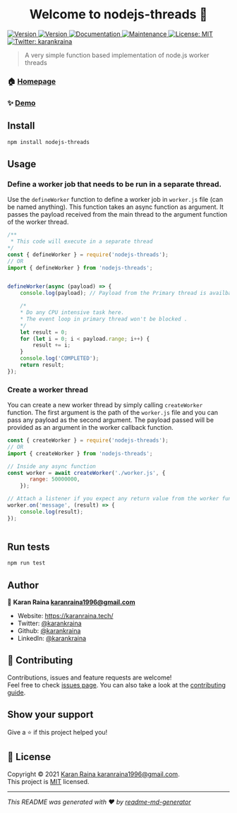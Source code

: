 <h1 align="center">Welcome to nodejs-threads 👋</h1>
<p>
  <a href="https://circleci.com/gh/karankraina/nodejs-threads/tree/main.svg?style=svg" target="_blank">
    <img alt="Version" src="https://circleci.com/gh/karankraina/nodejs-threads/tree/main.svg?style=svg">
  </a>
  <a href="https://www.npmjs.com/package/nodejs-threads" target="_blank">
    <img alt="Version" src="https://img.shields.io/npm/v/nodejs-threads.svg">
  </a>
  <a href="https://github.com/karankraina/nodejs-threads#readme" target="_blank">
    <img alt="Documentation" src="https://img.shields.io/badge/documentation-yes-brightgreen.svg" />
  </a>
  <a href="https://github.com/karankraina/nodejs-threads/graphs/commit-activity" target="_blank">
    <img alt="Maintenance" src="https://img.shields.io/badge/Maintained%3F-yes-green.svg" />
  </a>
  <a href="https://github.com/karankraina/nodejs-threads/blob/main/LICENSE" target="_blank">
    <img alt="License: MIT" src="https://img.shields.io/github/license/karankraina/nodejs-threads" />
  </a>
  <a href="https://twitter.com/karankraina" target="_blank">
    <img alt="Twitter: karankraina" src="https://img.shields.io/twitter/follow/karankraina.svg?style=social" />
  </a>
</p>

> A very simple function based implementation of node.js worker threads

### 🏠 [Homepage](https://github.com/karankraina/nodejs-threads#readme)

### ✨ [Demo](https://replit.com/@karankraina/nodejs-threads)

## Install

```sh
npm install nodejs-threads
```

## Usage

### Define a worker job that needs to be run in a separate thread.

Use the ```defineWorker``` function to define a worker job in ```worker.js``` file (can be named anything). This function takes an async function as argument. It passes the payload received from the main thread to the argument function of the worker thread.

```javascript
/** 
 * This code will execute in a separate thread
*/
const { defineWorker } = require('nodejs-threads');
// OR
import { defineWorker } from 'nodejs-threads';


defineWorker(async (payload) => {
    console.log(payload); // Payload from the Primary thread is availbale here

    /*
    * Do any CPU intensive task here.
    * The event loop in primary thread won't be blocked .
    */
    let result = 0;
    for (let i = 0; i < payload.range; i++) {
        result += i;
    }
    console.log('COMPLETED');
    return result;
});
```

### Create a worker thread

You can create a new worker thread by simply calling ```createWorker``` function. The first argument is the path of the ```worker.js``` file and you can pass any payload as the second argument. The payload passed will be provided as an argument in the worker callback function.

```javascript
const { createWorker } = require('nodejs-threads');
// OR
import { createWorker } from 'nodejs-threads';

// Inside any async function
const worker = await createWorker('./worker.js', {
       range: 50000000,
    });

// Attach a listener if you expect any return value from the worker funcion
worker.on('message', (result) => {
    console.log(result);
});
    
```


## Run tests

```sh
npm run test
```

## Author

👤 **Karan Raina <karanraina1996@gmail.com>**

* Website: https://karanraina.tech/
* Twitter: [@karankraina](https://twitter.com/karankraina)
* Github: [@karankraina](https://github.com/karankraina)
* LinkedIn: [@karankraina](https://linkedin.com/in/karankraina)

## 🤝 Contributing

Contributions, issues and feature requests are welcome!<br />Feel free to check [issues page](https://github.com/karankraina/nodejs-threads/issues). You can also take a look at the [contributing guide](https://github.com/karankraina/nodejs-threads/blob/master/CONTRIBUTING.md).

## Show your support

Give a ⭐️ if this project helped you!

## 📝 License

Copyright © 2021 [Karan Raina <karanraina1996@gmail.com>](https://github.com/karankraina).<br />
This project is [MIT](https://github.com/karankraina/nodejs-threads/blob/main/LICENSE) licensed.

***
_This README was generated with ❤️ by [readme-md-generator](https://github.com/kefranabg/readme-md-generator)_
